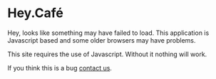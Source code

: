 Hey.Café
========

Hey, looks like something may have failed to load. This application is Javascript based and some older browsers may have problems.  
  
This site requires the use of Javascript. Without it nothing will work.  
  
If you think this is a bug [contact us](https://heycafedocs.com/about.txt).